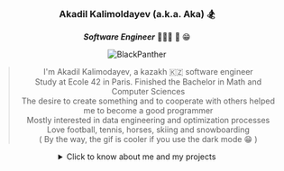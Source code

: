 <div align="center">

### Akadil Kalimoldayev (a.k.a. Aka) 🏂

***Software Engineer*** 👨🏼‍🏫 📝 😁 
  
![BlackPanther](https://github.com/Akadil/pictures/blob/main/t-challa-black-panther.gif)
  
> I'm Akadil Kalimodayev, a kazakh 🇰🇿 software engineer \
> Study at Ecole 42 in Paris. Finished the Bachelor in Math and Computer Sciences \
> The desire to create something and to cooperate with others helped me to become a good programmer \
> Mostly interested in data engineering and optimization processes  \
> Love football, tennis, horses, skiing and snowboarding \
> ( By the way, the gif is cooler if you use the dark mode 😁 )

<details>
<summary>Click to know about me and my projects</summary>

<div align="left">
  
- 🏫 As a 42 program, Currently I am working on creating a virtual machine  
- 💻 On my side, I am learning the python packages
- 📚 In spare time I am reading books on creation something meaningful
- 📩 Contact me via insta: @akadilkalimoldayev or gmail: akadil.kalimoldayev@gmail.com

</div>
  
</details>
